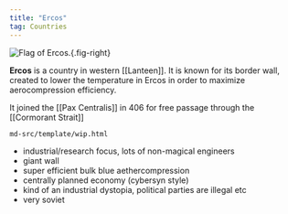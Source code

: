 ```yaml
---
title: "Ercos"
tag: Countries
---
```


![Flag of Ercos.](image/ercos.png){.fig-right}

**Ercos** is a country in western [[Lanteen]]. It is known for its border wall, created to lower the temperature in Ercos in order to maximize aerocompression efficiency.

It joined the [[Pax Centralis]] in 406 for free passage through the [[Cormorant Strait]]

```{.include}
md-src/template/wip.html
```

- industrial/research focus, lots of non-magical engineers
- giant wall
- super efficient bulk blue aethercompression
- centrally planned economy (cybersyn style)
- kind of an industrial dystopia, political parties are illegal etc
- very soviet
